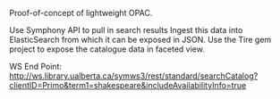 Proof-of-concept of lightweight OPAC.

Use Symphony API to pull in search results
Ingest this data into ElasticSearch from which it can be exposed in JSON.
Use the Tire gem project to expose the catalogue data in faceted view.

WS End Point: http://ws.library.ualberta.ca/symws3/rest/standard/searchCatalog?clientID=Primo&term1=shakespeare&includeAvailabilityInfo=true
